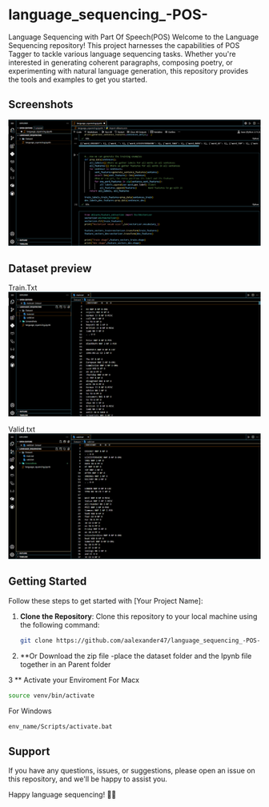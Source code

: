 # language_sequencing_-POS-
Language Sequencing with Part Of Speech(POS)
Welcome to the Language Sequencing repository! This project harnesses the capabilities of POS Tagger to tackle various language sequencing tasks.
Whether you're interested in generating coherent paragraphs, composing poetry, or experimenting with natural language generation, this repository provides the tools and examples to get you started.

## Screenshots
![Screenshots](https://github.com/aalexander47/language_sequencing_-POS-/blob/main/Screenshots/language_squence.png?raw=true)

## Dataset preview
Train.Txt
![Screenshots1](https://github.com/aalexander47/language_sequencing_-POS-/blob/main/Screenshots/Train_Dataset.png?raw=true)

Valid.txt
![Screenshots2](https://github.com/aalexander47/language_sequencing_-POS-/blob/main/Screenshots/valid_Dataset.png?raw=true)

## Getting Started
Follow these steps to get started with [Your Project Name]:

1. **Clone the Repository**: Clone this repository to your local machine using the following command:

   ```bash
   git clone https://github.com/aalexander47/language_sequencing_-POS-.git

2. **Or Download the zip file
   -place the dataset  folder and the Ipynb file together in an Parent folder

3 ** Activate your Enviroment 
   For Macx
  ```bash
  source venv/bin/activate
  ```
  For Windows
  ```bash
env_name/Scripts/activate.bat
  ```
## Support
If you have any questions, issues, or suggestions, please open an issue on this repository, and we'll be happy to assist you.

Happy language sequencing! 🚀📝
